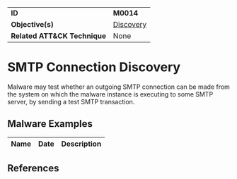 |||
|---------|------------------------|
|**ID**|**M0014**|
|**Objective(s)**|[Discovery](../discovery)|
|**Related ATT&CK Technique**|None|


SMTP Connection Discovery
=========================
Malware may test whether an outgoing SMTP connection can be made from the system on which the malware instance is executing to some SMTP server, by sending a test SMTP transaction. 

Malware Examples
----------------
|Name|Date|Description|
|-----------------------------|--------|-----------------------------|


References
----------

